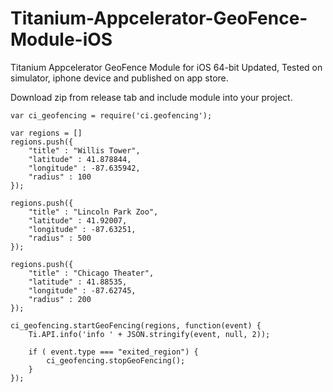 # Titanium-Appcelerator-GeoFence-Module-iOS
Titanium Appcelerator GeoFence Module for iOS 64-bit Updated,   Tested on simulator, iphone device and published on app store.

Download zip from release tab and include module into your project. 


	var ci_geofencing = require('ci.geofencing');

	var regions = []
	regions.push({
		"title" : "Willis Tower",
		"latitude" : 41.878844,
		"longitude" : -87.635942,
		"radius" : 100
	});

	regions.push({
		"title" : "Lincoln Park Zoo",
		"latitude" : 41.92007,
		"longitude" : -87.63251,
		"radius" : 500
	});

	regions.push({
		"title" : "Chicago Theater",
		"latitude" : 41.88535,
		"longitude" : -87.62745,
		"radius" : 200
	});

	ci_geofencing.startGeoFencing(regions, function(event) {
		Ti.API.info('info ' + JSON.stringify(event, null, 2));

		if ( event.type === "exited_region") {
			ci_geofencing.stopGeoFencing();
		}
	});
